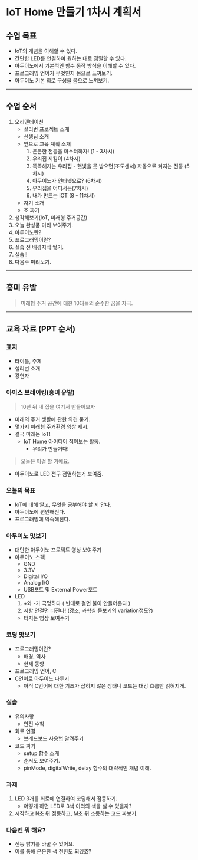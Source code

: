 
# IoT Home 만들기 1차시 계획서

## 수업 목표

* IoT의 개념을 이해할 수 있다.
* 간단한 LED를 연결하여 원하는 대로 점멸할 수 있다.
* 아두이노에서 기본적인 함수 동작 방식을 이해할 수 있다.
* 프로그래밍 언어가 무엇인지 몸으로 느껴보기.
* 아두이노 기본 회로 구성을 몸으로 느껴보기.

---

## 수업 순서

1. 오리엔테이션
	- 설리번 프로젝트 소개
	- 선생님 소개
	- 앞으로 교육 계획 소개
		1. 은은한 전등을 마스터하자! (1 - 3차시)
		2. 우리집 지킴이 (4차시)
		3. 똑똑해지는 우리집 - 햇빛을 못 받으면(조도센서) 자동으로 켜지는 전등 (5차시)
		4. 아두이노가 인터넷으로? (6차시)
		5. 우리집을 어디서든(7차시)
		6.  내가 만드는 IOT (8 - 11차시)
	- 자기 소개
	- 조 짜기
2. 생각해보기(IoT, 미래형 주거공간)
3. 오늘 완성품 미리 보여주기.
4. 아두이노란?
5. 프로그래밍이란?
6. 실습 전 배경지식 쌓기.
7. 실습!!
8. 다음주 미리보기.

---

## 흥미 유발

> 미래형 주거 공간에 대한 10대들의 순수한 꿈을 자극. 

---

## 교육 자료 (PPT 순서)

### 표지

* 타이틀, 주제
* 설리번 소개
* 강연자

### 아이스 브레이킹(흥미 유발)

> 10년 뒤 내 집을 여기서 만들어보자

* 미래의 주거 생활에 관한 의견 묻기.
* 몇가지 미래형 주거환경 영상 제시.
* 결국 미래는 IoT!
	* IoT Home 아이디어 적어보는 활동.
		* 우리가 만들거다!

> 오늘은 이걸 할 거예요.

* 아두이노로 LED 전구 점멸하는거 보여줌.

### 오늘의 목표

* IoT에 대해 알고, 무엇을 공부해야 할 지 안다.
* 아두이노에 편안해진다.
* 프로그래밍에 익숙해진다.

### 아두이노 맛보기

* 대단한 아두이노 프로젝트 영상 보여주기
* 아두이노 스펙
	* GND
	* 3.3V
	* Digital I/O
	* Analog I/O
	* USB포트 및 External Power포트
* LED
  1. +와 -가 극명하다 ( 반대로 걸면 불이 안들어온다 )
  2. 저항 안걸면 터진다! (강조, 과학실 돋보기의 variation정도?)
    - 터지는 영상 보여주기

### 코딩 맛보기

* 프로그래밍이란?
	* 배경, 역사
	* 현재 동향
* 프로그래밍 언어, C
* C언어로 아두이노 다루기
	* 아직 C언어에 대한 기초가 잡히지 않은 상태니 코드는 대강 흐름만 읽혀지게.

### 실습

* 유의사항
	* 안전 수칙
* 회로 연결
	* 브레드보드 사용법 알려주기
* 코드 짜기
	* setup 함수 소개
	* 순서도 보여주기.
	* pinMode, digitalWrite, delay 함수의 대략적인 개념 이해.

### 과제

1. LED 3개를 회로에 연결하여 코딩해서 점등하기.
	* 어떻게 하면 LED로 3색 이외의 색을 낼 수 있을까?
2. 시작하고 N초 뒤 점등하고, M초 뒤 소등하는 코드 짜보기.

### 다음엔 뭐 해요?

* 전등 밝기를 바꿀 수 있어요.
* 이를 통해 은은한 색 전환도 되겠죠?
